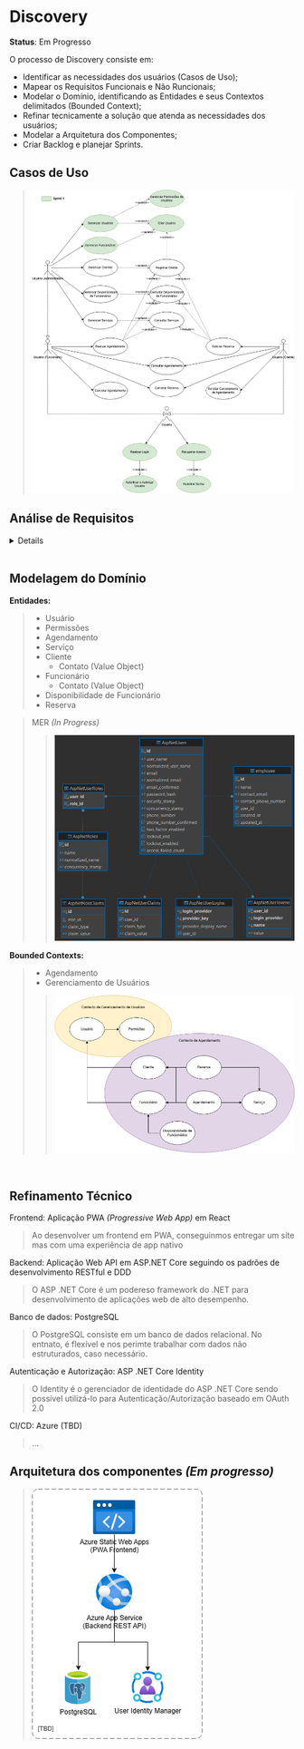 # Discovery
**Status**: Em Progresso

O processo de Discovery consiste em:
- Identificar as necessidades dos usuários (Casos de Uso);
- Mapear os Requisitos Funcionais e Não Runcionais;
- Modelar o Domínio, identificando as Entidades e seus Contextos delimitados (Bounded Context);
- Refinar tecnicamente a solução que atenda as necessidades dos usuários;
- Modelar a Arquitetura dos Componentes;
- Criar Backlog e planejar Sprints.

## Casos de Uso
> ![](/docs/digs/UmlCasosDeUso.drawio.png)

## Análise de Requisitos

<details>

### Requisitos Funcionais (RF)

Ator: Usuário
> **RF01**: Login
> - O sistema deve permitir aos usuários realizarem login utilizando suas credenciais (email e senha)

> **RF02**: Esqueceu a Senha
> - O sistema deve permitir aos usuários recuperarem o acesso redefinindo sua senha

Ator: Usuário Administrador

> **RF03**: Geremnciamento de Usuários e Permissões
> - O sistema deve permitir ao usuário Administrador gerenciar o cadastro de usuários e sias permissões

> **RF04**: Gerenciamento de Funcionários
> - O sistema deve permitir ao usuário Administrador cadastrar novos funcionários

> **RF05**: Gerenciamento de Clientes
> - O sistema deve permitir ao usuário Administrador gerenciar o cadastro de clientes

> **RF06**: Gerenciamento de Disponibilidade de Funcionários
> - O sistema deve permitir ao usuário Administrador gerenciar a disponibilidade dos funcionários

Aror: Usuário Funcionário
> **RF07**: Gerenciamento de Serviços
> - O sistema deve permitir ao usuário Funcionário ou Administrador gerenciar o cadastro de serviços

> **RF08**: Agendamento de Serviços
> - O sistema deve permitir ao usuário Funcionário ou Administrador agendar serviços para os clientes

> **RF09**: Visualização de Agendamentos
> - O sistema deve permitir ao usuário Funcionário ou Administrador consultar os agendamentos disponíveis

> **RF10**: Cancelamento de Agendamento
> - O sistema deve permitir ao usuário Funcionário ou Administrador cancelar agendamentos pendentes

> **RF11**: Edição de Agendamentos
> - O sistema deve permitir ao usuário Funcionário ou Administrador editar seus agendamentos

Ator: Usuário Cliente
> **RF12**: Solicição de Reserva de Agendamento
> - O sistema deve permitir ao usuário Cliente solicitar a reserva de agendamento

> **RF13**: Cancelamento de Reserva de Agendamento
> - O sistema deve permitir ao usuário Cliente cancelar a reserva de agendamento

> **RF14**: Solicitação de Cancelamento de Agendamento
> - O sistema deve permitir ao usuário Cliente solicitar o cancelamento de agendamento

> **RF15**: Visualização de Agendamentos
> - O sistema deve permitir ao usuário Cliente consultar os detalhes dos seus agendamentos

Ator: Sistema
> **RF16**: Autenticação e Autorização de Acesso
> - O sistema deve implementar o controle de acesso as funcionalidades conforme as permissões dos usuários

> **RF17**: Notificações de Agendamento
> - O sistema deve notificar os Clientes sobre o status do agendamento

<br>

### Requisitos Não Funcionais

> **RNF01**: Autenticação e Autorização
> - O sistema deve garantir o controle de acesso dos usuários as funcionalidades conforme suas permissões de acesso

> **RNF02**: Design Responsivo
> - A aplicação deve ser responsiva para se adequar a diferentes resoluções e dispositivos móveis

> **RNF03**: Suporte Offline
> - A aplicação deve ser capaz de funcionar offline disponibilizando funcionalidades básicas

</details>

<br>

## Modelagem do Domínio

**Entidades:**
> - Usuário
> - Permissões
> - Agendamento
> - Serviço
> - Cliente
>    - Contato (Value Object)
> - Funcionário
>    - Contato (Value Object)
> - Disponibilidade de Funcionário
> - Reserva

> MER _(In Progress)_
>> ![](/docs/digs/MER.png)

**Bounded Contexts:**
> - Agendamento
> - Gerenciamento de Usuários
>> ![](/docs/digs/BoundedContexts.drawio.png)

<br>

## Refinamento Técnico

Frontend: Aplicação PWA _(Progressive Web App)_ em React
> Ao desenvolver um frontend em PWA, conseguinmos entregar um site mas com uma experiência de app nativo

Backend: Aplicação Web API em ASP.NET Core seguindo os padrões de desenvolvimento RESTful e DDD
> O ASP .NET Core é um podereso framework do .NET para desenvolvimento de aplicações web de alto desempenho.

Banco de dados: PostgreSQL
> O PostgreSQL consiste em um banco de dados relacional. No entnato, é flexível e nos perimte trabalhar com dados não estruturados, caso necessário.

Autenticação e Autorização: ASP .NET Core Identity
> O Identity é o gerenciador de identidade do ASP .NET Core sendo possível utilizá-lo para Autenticação/Autorização baseado em OAuth 2.0

CI/CD: Azure (TBD)
> ...

## Arquitetura dos componentes _(Em progresso)_
> ![](/docs/digs/ArquiteturaDosComponentes.drawio.png)
